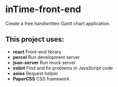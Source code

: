 # inTime-front-end
Create a free handwritten Gantt chart application.

## This project uses:
- **react** Front-end library
- **percel** Run development server
- **json-server** Run mock server
- **eslint** Find and fix problems in JavaScript code
- **axios** Request helper
- **PaperCSS** CSS framework